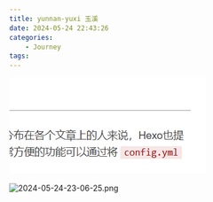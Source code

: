 ```yaml
---
title: yunnan-yuxi 玉溪
date: 2024-05-24 22:43:26
categories:
    - Journey
tags:
---
```



![2024-05-24-22-47-14.png](./yunnan-yuxi/2024-05-24-22-47-14.png)

![2024-05-24-23-06-25.png](2024-05-24-23-06-25.png)

